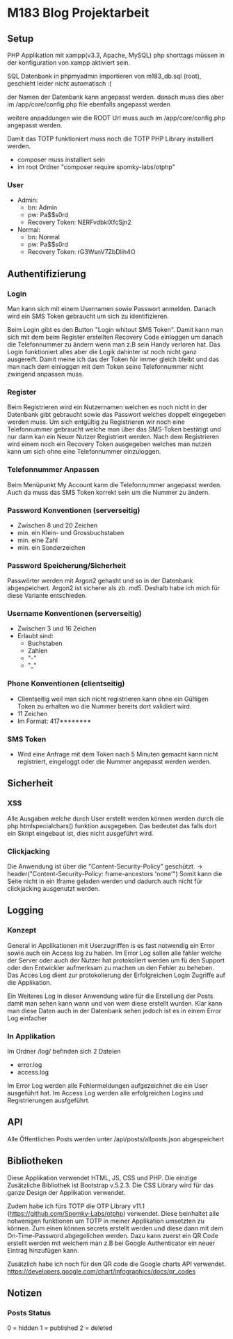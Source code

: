 # M183 Blog Projektarbeit

## Setup
PHP Applikation mit xampp(v3.3, Apache, MySQL) php shorttags müssen in der konfiguration von xampp aktiviert sein.

SQL Datenbank in phpmyadmin importieren von m183_db.sql (root), geschieht leider nicht automatisch :(

der Namen der Datenbank kann angepasst werden. danach muss dies aber im /app/core/config.php file ebenfalls angepasst werden

weitere anpaddungen wie die ROOT Url muss auch im /app/core/config.php angepasst werden.

Damit das TOTP funktioniert muss noch die TOTP PHP Library installiert werden.
- composer muss installiert sein
- im root Ordner "composer require spomky-labs/otphp"

### User
- Admin: 
    - bn: Admin
    - pw: Pa$$s0rd 
    - Recovery Token: NERFvdbklXfcSjn2
- Normal: 
    - bn: Normal
    - pw: Pa$$s0rd 
    - Recovery Token: rG3WsnV7ZbDlih4O

## Authentifizierung
### Login
Man kann sich mit einem Usernamen sowie Passwort anmelden. Danach wird ein SMS Token gebraucht um sich zu identifizieren.

Beim Login gibt es den Button "Login whitout SMS Token". Damit kann man sich mit dem beim Register erstellten Recovery Code einloggen um danach die Telefonnummer zu ändern wenn man z.B sein Handy verloren hat. Das Login funktioniert alles aber die Logik dahinter ist noch nicht ganz ausgereift. Damit meine ich das der Token für immer gleich bleibt und das man nach dem einloggen mit dem Token seine Telefonnummer nicht zwingend anpassen muss. 

### Register
Beim Registrieren wird ein Nutzernamen welchen es noch nicht in der Datenbank gibt gebraucht sowie das Passwort welches doppelt eingegeben werden muss. 
Um sich entgültig zu Registrieren wir noch eine Telefonnummer gebraucht welche man über das SMS-Token bestätigt und nur dann kan ein Neuer Nutzer Registriert werden. Nach dem Registrieren wird einem noch ein Recovery Token ausgegeben welches man nutzen kann um sich ohne eine Telefonnummer einzuloggen.

### Telefonnummer Anpassen
Beim Menüpunkt My Account kann die Telefonnummer angepasst werden. Auch da muss das SMS Token korrekt sein um die Nummer zu ändern.

### Password Konventionen (serverseitig)
- Zwischen 8 und 20 Zeichen
- min. ein Klein- und Grossbuchstaben
- min. eine Zahl
- min. ein Sonderzeichen

### Password Speicherung/Sicherheit
Passwörter werden mit Argon2 gehasht und so in der Datenbank abgespeichert. Argon2 ist sicherer als zb. md5. Deshalb habe ich mich für diese Variante entschieden.


### Username Konventionen (serverseitig)
- Zwischen 3 und 16 Zeichen
- Erlaubt sind:
    - Buchstaben
    - Zahlen
    - "-"
    - "_"

### Phone Konventionen (clientseitig)
- Clientseitig weil man sich nicht registrieren kann ohne ein Gültigen Token zu erhalten wo die Nummer bereits dort validiert wird.
- 11 Zeichen
- Im Format: 417********

### SMS Token
- Wird eine Anfrage mit dem Token nach 5 Minuten gemacht kann nicht registriert, eingeloggt oder die Nummer angepasst werden werden.

## Sicherheit
### XSS
Alle Ausgaben welche durch User erstellt werden können werden durch die php htmlspecialchars() funktion ausgegeben.
Das bedeutet das falls dort ein Skript eingebaut ist, dies nicht ausgeführt wird.

### Clickjacking
Die Anwendung ist über die "Content-Security-Policy" geschützt. -> header("Content-Security-Policy: frame-ancestors 'none'")
Somit kann die Seite nicht in ein Iframe geladen werden und dadurch auch nicht für clickjacking ausgenutzt werden.

## Logging
### Konzept
General in Applikationen mit Userzugriffen is es fast notwendig ein Error sowie auch ein Access log zu haben. Im Error Log sollen alle fahler welche der Server oder auch der Nutzer hat protokoliert werden um fü den Support oder den Entwickler aufmerksam zu machen un den Fehler zu beheben. Das Acces Log dient zur protokolierung der Erfolgreichen Login Zugriffe auf die Applikation. 

Ein Weiteres Log in dieser Anwendung wäre für die Erstellung der Posts damit man sehen kann wann und von wem diese erstellt wurden. Klar kann man diese Daten auch in der Datenbank sehen jedoch ist es in einem Error Log einfacher

### In Applikation
Im Ordner /log/ befinden sich 2 Dateien
- error.log
- access.log

Im Error Log werden alle Fehlermeldungen aufgezeichnet die ein User ausgeführt hat.
Im Access Log werden alle erfolgreichen Logins und Registrierungen ausfgeführt.

## API
Alle Öffentlichen Posts werden unter /api/posts/allposts.json abgespeichert

## Bibliotheken
Diese Applikation verwendet HTML, JS, CSS und PHP. 
Die einzige Zusätzliche Bibliothek ist Bootstrap v.5.2.3. Die CSS Library wird für das ganze Design der Applikation verwendet.

Zudem habe ich fürs TOTP die OTP Library v11.1 (https://github.com/Spomky-Labs/otphp) verwendet. Diese beinhaltet alle notwenigen funktionen um TOTP in meiner Applikation umsetzten zu können. Zum einen können secrets erstellt werden und diese dann mit dem On-Time-Password abgegelichen werden. Dazu kann zuerst ein QR Code erstellt werden mit welchem man z.B bei Google Authenticator ein neuer Eintrag hinzufügen kann.

Zusätzlich habe ich noch für den QR code die Google charts API verwendet.
https://developers.google.com/chart/infographics/docs/qr_codes

## Notizen
### Posts Status
0 = hidden
1 = published
2 = deleted
